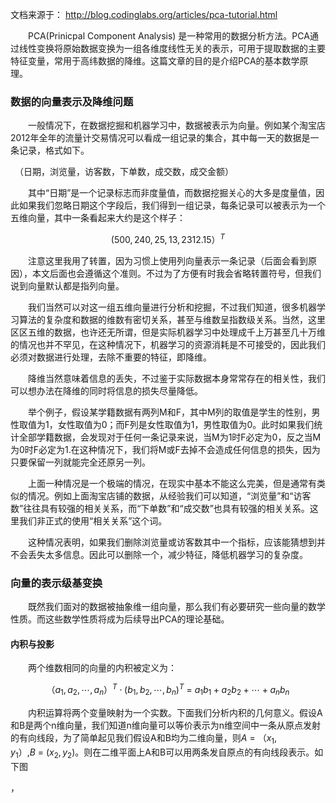 文档来源于： http://blog.codinglabs.org/articles/pca-tutorial.html

　　PCA(Prinicpal Component Analysis) 是一种常用的数据分析方法。PCA通过线性变换将原始数据变换为一组各维度线性无关的表示，可用于提取数据的主要特征变量，常用于高纬数据的降维。这篇文章的目的是介绍PCA的基本数学原理。

### 数据的向量表示及降维问题

　　一般情况下，在数据挖掘和机器学习中，数据被表示为向量。例如某个淘宝店2012年全年的流量计交易情况可以看成一组记录的集合，其中每一天的数据是一条记录，格式如下。
    
　（日期，浏览量，访客数，下单数，成交数，成交金额）
 
　　其中“日期”是一个记录标志而非度量值，而数据挖掘关心的大多是度量值，因此如果我们忽略日期这个字段后，我们得到一组记录，每条记录可以被表示为一个五维向量，其中一条看起来大约是这个样子：
  
$$(500,240,25,13,2312.15）^T$$

　　注意这里我用了转置，因为习惯上使用列向量表示一条记录（后面会看到原因），本文后面也会遵循这个准则。不过为了方便有时我会省略转置符号，但我们说到向量默认都是指列向量。
  
　　我们当然可以对这一组五维向量进行分析和挖掘，不过我们知道，很多机器学习算法的复杂度和数据的维数有密切关系，甚至与维数呈指数级关系。当然，这里区区五维的数据，也许还无所谓，但是实际机器学习中处理成千上万甚至几十万维的情况也并不罕见，在这种情况下，机器学习的资源消耗是不可接受的，因此我们必须对数据进行处理，去除不重要的特征，即降维。

　　降维当然意味着信息的丢失，不过鉴于实际数据本身常常存在的相关性，我们可以想办法在降维的同时将信息的损失尽量降低。
  
　　举个例子，假设某学籍数据有两列M和F，其中M列的取值是学生的性别，男性取值为1，女性取值为0；而F列是女性取值为1，男性取值为0。此时如果我们统计全部学籍数据，会发现对于任何一条记录来说，当M为1时F必定为0，反之当M为0时F必定为1.在这种情况下，我们将M或F去掉不会造成任何信息的损失，因为只要保留一列就能完全还原另一列。

　　上面一种情况是一个极端的情况，在现实中基本不能这么完美，但是通常有类似的情况。例如上面淘宝店铺的数据，从经验我们可以知道，“浏览量”和“访客数”往往具有较强的相关关系，而“下单数”和“成交数”也具有较强的相关关系。这里我们非正式的使用“相关关系”这个词。
  
　　这种情况表明，如果我们删除浏览量或访客数其中一个指标，应该能猜想到并不会丢失太多信息。因此可以删除一个，减少特征，降低机器学习的复杂度。
  
### 向量的表示级基变换

　　既然我们面对的数据被抽象维一组向量，那么我们有必要研究一些向量的数学性质。而这些数学性质将成为后续导出PCA的理论基础。
  
#### 内积与投影

　　两个维数相同的向量的内积被定义为：
  
  $$（a_1,a_2,\cdots,a_n）^T \cdot (b_1,b_2,\cdots,b_n)^T\ =\ a_1b_1 + a_2b_2 + \cdots + a_nb_n$$
  
　　内积运算将两个变量映射为一个实数。下面我们分析内积的几何意义。假设A和B是两个n维向量，我们知道n维向量可以等价表示为n维空间中一条从原点发射的有向线段，为了简单起见我们假设A和B均为二维向量，则$A\ =\ （x_1,y_1）$,$B\ =\ (x_2,y_2)$。则在二维平面上A和B可以用两条发自原点的有向线段表示。如下图
  
  ，
  
  
